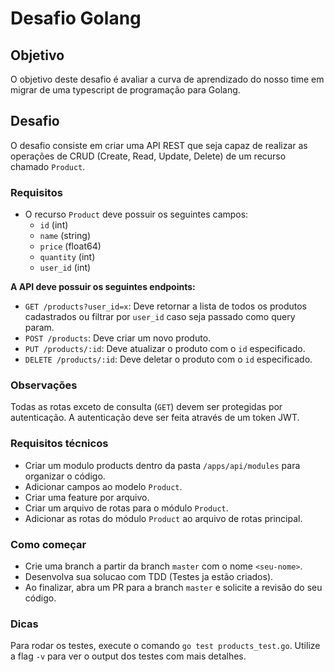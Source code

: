 # Desafio Golang

## Objetivo

O objetivo deste desafio é avaliar a curva de aprendizado do nosso time em migrar de uma typescript de programação para Golang.

## Desafio

O desafio consiste em criar uma API REST que seja capaz de realizar as operações de CRUD (Create, Read, Update, Delete) de um recurso chamado `Product`.

### Requisitos

- O recurso `Product` deve possuir os seguintes campos:
  - `id` (int)
  - `name` (string)
  - `price` (float64)
  - `quantity` (int)
  - `user_id` (int)

**A API deve possuir os seguintes endpoints:**

- `GET /products?user_id=x`: Deve retornar a lista de todos os produtos cadastrados ou filtrar por `user_id` caso seja passado como query param.
- `POST /products`: Deve criar um novo produto.
- `PUT /products/:id`: Deve atualizar o produto com o `id` especificado.
- `DELETE /products/:id`: Deve deletar o produto com o `id` especificado.

### Observações

Todas as rotas exceto de consulta (`GET`) devem ser protegidas por autenticação. A autenticação deve ser feita através de um token JWT.

### Requisitos técnicos

- Criar um modulo products dentro da pasta `/apps/api/modules` para organizar o código.
- Adicionar campos ao modelo `Product`.
- Criar uma feature por arquivo.
- Criar um arquivo de rotas para o módulo `Product`.
- Adicionar as rotas do módulo `Product` ao arquivo de rotas principal.

### Como começar

- Crie uma branch a partir da branch `master` com o nome `<seu-nome>`.
- Desenvolva sua solucao com TDD (Testes ja estão criados).
- Ao finalizar, abra um PR para a branch `master` e solicite a revisão do seu código.

### Dicas

Para rodar os testes, execute o comando `go test products_test.go`. Utilize a flag `-v` para ver o output dos testes com mais detalhes.